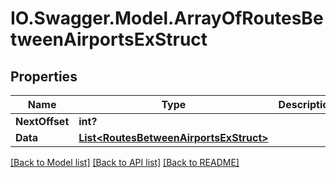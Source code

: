 # IO.Swagger.Model.ArrayOfRoutesBetweenAirportsExStruct
## Properties

Name | Type | Description | Notes
------------ | ------------- | ------------- | -------------
**NextOffset** | **int?** |  | [optional] 
**Data** | [**List&lt;RoutesBetweenAirportsExStruct&gt;**](RoutesBetweenAirportsExStruct.md) |  | [optional] 

[[Back to Model list]](../README.md#documentation-for-models) [[Back to API list]](../README.md#documentation-for-api-endpoints) [[Back to README]](../README.md)

